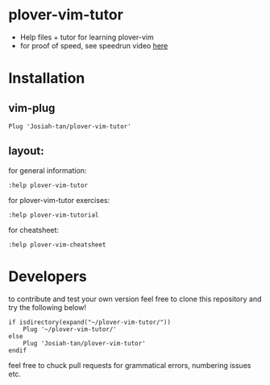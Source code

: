 # plover-vim-tutor

- Help files + tutor for learning plover-vim
- for proof of speed, see speedrun video [here](https://www.youtube.com/watch?v=8-oDPhmpN9g)

# Installation

## vim-plug

```vim
Plug 'Josiah-tan/plover-vim-tutor'
```

## layout:

for general information:
```vim
:help plover-vim-tutor
```

for plover-vim-tutor exercises:

```vim
:help plover-vim-tutorial
```

for cheatsheet:

```vim
:help plover-vim-cheatsheet
```


# Developers

to contribute and test your own version feel free to clone this repository and try the following below!

```vim
if isdirectory(expand("~/plover-vim-tutor/"))
	Plug '~/plover-vim-tutor/'
else
	Plug 'Josiah-tan/plover-vim-tutor'
endif
```

feel free to chuck pull requests for grammatical errors, numbering issues etc.
